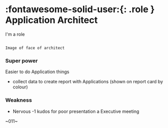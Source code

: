 # :fontawesome-solid-user:{: .role } Application Architect

I'm a role

```

Image of face of architect

```

### Super power 

Easier to do Application things

- collect data to create report with Applications (shown on report card by colour) 


### Weakness

- Nervous -1 kudos for poor presentation a Executive meeting

~011~ 
